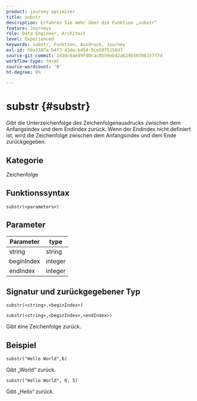 ```yaml
---
product: journey optimizer
title: substr
description: Erfahren Sie mehr über die Funktion „substr“
feature: Journeys
role: Data Engineer, Architect
level: Experienced
keywords: substr, Funktion, Ausdruck, Journey
exl-id: 58a3107a-b4f3-43da-b454-5ce597515847
source-git-commit: 1d30c6ae49fd0cac0559eb42a629b59708157f7d
workflow-type: tm+mt
source-wordcount: '0'
ht-degree: 0%

---
```


# substr {#substr}

Gibt die Unterzeichenfolge des Zeichenfolgenausdrucks zwischen dem Anfangsindex und dem Endindex zurück. Wenn der Endindex nicht definiert ist, wird die Zeichenfolge zwischen dem Anfangsindex und dem Ende zurückgegeben.

## Kategorie

Zeichenfolge

## Funktionssyntax

`substr(<parameters>)`

## Parameter

| Parameter | type |
|-------------|----------|
| string | string |
| beginIndex | integer |
| endIndex | integer |

## Signatur und zurückgegebener Typ

`substr(<string>,<beginIndex>)`

`substr(<string>,<beginIndex>,<endIndex>)`

Gibt eine Zeichenfolge zurück.

## Beispiel

`substr("Hello World",6)`

Gibt „World“ zurück.

`substr("Hello World", 0, 5)`

Gibt „Hello“ zurück.
